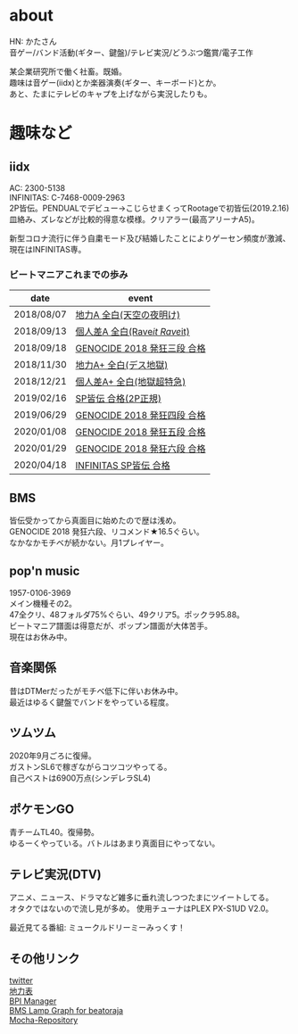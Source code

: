 # about
HN: かたさん  
音ゲー/バンド活動(ギター、鍵盤)/テレビ実況/どうぶつ鑑賞/電子工作

某企業研究所で働く社畜。既婚。  
趣味は音ゲー(iidx)とか楽器演奏(ギター、キーボード)とか。  
あと、たまにテレビのキャプを上げながら実況したりも。

# 趣味など
## iidx
AC: 2300-5138  
INFINITAS: C-7468-0009-2963  
2P皆伝。PENDUALでデビュー→こじらせまくってRootageで初皆伝(2019.2.16)  
皿絡み、ズレなどが比較的得意な模様。クリアラー(最高アリーナA5)。  
  
新型コロナ流行に伴う自粛モード及び結婚したことによりゲーセン頻度が激減、現在はINFINITAS専。  

### ビートマニアこれまでの歩み

|date|event|
|---|---|
|2018/08/07|[地力A 全白(天空の夜明け)](https://twitter.com/cold_planet_/status/1026810874512588800?s=20)|
|2018/09/13|[個人差A 全白(Rave*it Rave*it)](https://twitter.com/cold_planet_/status/1040227044338987009?s=20)|
|2018/09/18|[GENOCIDE 2018 発狂三段 合格](https://twitter.com/cold_planet_/status/1042077004751720454)|
|2018/11/30|[地力A+ 全白(デス地獄)](https://twitter.com/cold_planet_/status/1068773190699085824)|
|2018/12/21|[個人差A+ 全白(地獄超特急)](https://twitter.com/cold_planet_/status/1076105563769958400)|
|2019/02/16|[SP皆伝 合格(2P正規)](https://twitter.com/cold_planet_/status/1096677019184619520)|
|2019/06/29|[GENOCIDE 2018 発狂四段 合格](https://twitter.com/cold_planet_/status/1145181065981521920?s=19)|
|2020/01/08|[GENOCIDE 2018 発狂五段 合格](https://twitter.com/cold_planet_/status/1214946034314465280)|
|2020/01/29|[GENOCIDE 2018 発狂六段 合格](https://twitter.com/cold_planet_/status/1222182047017365506)|
|2020/04/18|[INFINITAS SP皆伝 合格](https://twitter.com/cold_planet_/status/1251157218633715714)|

## BMS
皆伝受かってから真面目に始めたので歴は浅め。  
GENOCIDE 2018 発狂六段、リコメンド★16.5ぐらい。  
なかなかモチベが続かない。月1プレイヤー。  

## pop'n music
1957-0106-3969  
メイン機種その2。  
47全クリ、48フォルダ75%ぐらい、49クリア5。ポックラ95.88。  
ビートマニア譜面は得意だが、ポップン譜面が大体苦手。  
現在はお休み中。

## 音楽関係
昔はDTMerだったがモチベ低下に伴いお休み中。  
最近はゆるく鍵盤でバンドをやっている程度。  

## ツムツム
2020年9月ごろに復帰。  
ガストンSL6で稼ぎながらコツコツやってる。  
自己ベストは6900万点(シンデレラSL4)

## ポケモンGO
青チームTL40。復帰勢。  
ゆるーくやっている。バトルはあまり真面目にやってない。  

## テレビ実況(DTV)
アニメ、ニュース、ドラマなど雑多に垂れ流しつつたまにツイートしてる。  
オタクではないので流し見が多め。
使用チューナはPLEX PX-S1UD V2.0。  
  
最近見てる番組: ミュークルドリーミーみっくす！  

## その他リンク
[twitter](https://twitter.com/cold_planet_)  
[地力表](https://sp12.iidx.app/sheets/2300-5138/hard)  
[BPI Manager](https://bpi.poyashi.me/u/KATA)  
[BMS Lamp Graph for beatoraja](http://lnt.softether.net/cgi-bin/beatoraja/view.php?id=325)  
[Mocha-Repository](https://mocha-repository.info/player.php?id=355)  
